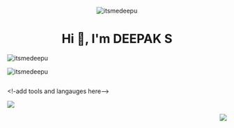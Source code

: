 <p align="center"><img src="https://camo.githubusercontent.com/fa73289736064aba480d0708da37d7aa183a8c3e2bcc2f58c54285a3bbbeecc1/68747470733a2f2f7777772e61616c7068612e6e65742f77702d636f6e74656e742f75706c6f6164732f323032302f31322f66756c6c2d737461636b2d646576656c6f706d656e742e676966" alt="itsmedeepu"/></p>
<h1 align="center">Hi 👋, I'm DEEPAK S</h1>

<p align="left"> <img src="https://komarev.com/ghpvc/?username=itsmedeepu&label=Profile%20views&color=0e75b6&style=flat" alt="itsmedeepu" /> </p>

<p align="left" <a href="https://github.com/ryo-ma/github-profile-trophy#dark_lover"><img src="https://github-profile-trophy.vercel.app/?username=itsmedeepu&theme=tokyonight&column=7" alt="itsmedeepu" /></a> </p>

<p align="left"> <a href="https://twitter.com/" target="blank"><img src="https://img.shields.io/twitter/follow/?logo=twitter&style=for-the-badge" alt="" /></a> </p>

  
<p align="left">
</p>

<!-add tools and langauges here-->

<picture>
<source 
  srcset="https://github-readme-stats.vercel.app/api?username=itsmedeepu&show_icons=true&theme=radical"
  media="(prefers-color-scheme: dark)"
/>
<source
  srcset="https://github-readme-stats.vercel.app/api?username=itsmedeepu&show_icons=true"
  media="(prefers-color-scheme: radical), (prefers-color-scheme: no-preference)"
/>
<img src="https://github-readme-stats.vercel.app/api?username=itsmedeepu&show_icons=true" />

</picture>
 <p align="right"> <img src="https://github-readme-stats.vercel.app/api/top-langs/?username=itsmedeepu&theme=radical&layout=compact"/></p>


